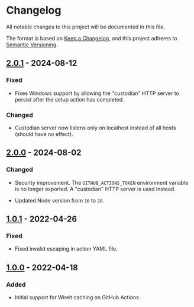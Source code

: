 # Changelog

All notable changes to this project will be documented in this file.

The format is based on [Keep a Changelog](https://keepachangelog.com/en/1.0.0/),
and this project adheres to [Semantic
Versioning](https://semver.org/spec/v2.0.0.html).

## [2.0.1] - 2024-08-12

### Fixed

- Fixes Windows support by allowing the "custodian" HTTP server to persist after
  the setup action has completed.

### Changed

- Custodian server now listens only on localhost instead of all hosts (should
  have no effect).

## [2.0.0] - 2024-08-02

### Changed

- Security improvement. The `GITHUB_ACTIONS_TOKEN` environment variable is no
  longer exported. A "custodian" HTTP server is used instead.

- Updated Node version from `16` to `20`.

## [1.0.1] - 2022-04-26

### Fixed

- Fixed invalid escaping in action YAML file.

## [1.0.0] - 2022-04-18

### Added

- Initial support for Wireit caching on GitHub Actions.

[unreleased]: https://github.com/google/wireit/compare/setup-github-actions-caching/v2.0.1...setup-github-actions-caching
[2.0.1]: https://github.com/google/wireit/compare/setup-github-actions-caching/v2.0.0...setup-github-actions-caching/v2.0.1
[2.0.0]: https://github.com/google/wireit/compare/setup-github-actions-caching/v1.0.1...setup-github-actions-caching/v2.0.0
[1.0.1]: https://github.com/google/wireit/compare/setup-github-actions-caching/v1.0.0...setup-github-actions-caching/v1.0.1
[1.0.0]: https://github.com/google/wireit/releases/tag/setup-github-actions-caching/v1.0.0
